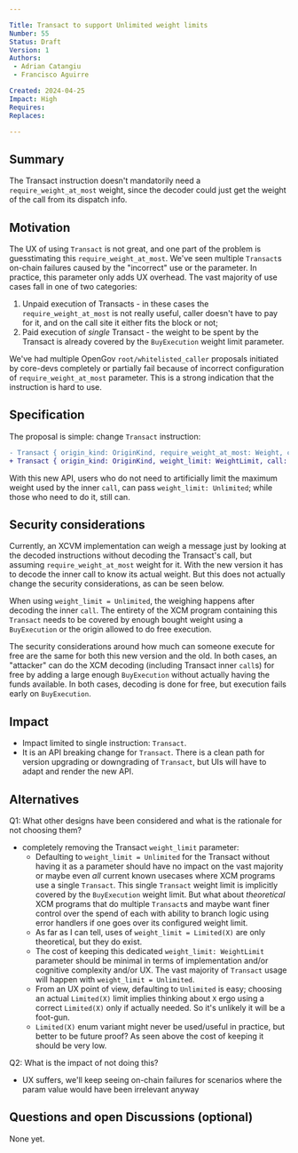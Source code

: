 ```yaml
---

Title: Transact to support Unlimited weight limits  
Number: 55  
Status: Draft  
Version: 1  
Authors:
 - Adrian Catangiu
 - Francisco Aguirre

Created: 2024-04-25  
Impact: High  
Requires:  
Replaces:  

---
```


## Summary

The Transact instruction doesn't mandatorily need a `require_weight_at_most` weight, since the decoder could just get the weight of the call from its dispatch info.

## Motivation

The UX of using `Transact` is not great, and one part of the problem is guesstimating this `require_weight_at_most`.
We've seen multiple `Transact`s on-chain failures caused by the "incorrect" use or the parameter. In practice,
this parameter only adds UX overhead. The vast majority of use cases fall in one of two categories:
1. Unpaid execution of Transacts - in these cases the `require_weight_at_most` is not really useful, caller doesn't 
have to pay for it, and on the call site it either fits the block or not;
2. Paid execution of _single_ Transact - the weight to be spent by the Transact is already covered by the `BuyExecution`
weight limit parameter.

We've had multiple OpenGov `root/whitelisted_caller` proposals initiated by core-devs completely or partially fail
because of incorrect configuration of `require_weight_at_most` parameter. This is a strong indication that the
instruction is hard to use.

## Specification

The proposal is simple: change `Transact` instruction:

```diff
- Transact { origin_kind: OriginKind, require_weight_at_most: Weight, call: DoubleEncoded<Call> },
+ Transact { origin_kind: OriginKind, weight_limit: WeightLimit, call: DoubleEncoded<Call> },
```

With this new API, users who do not need to artificially limit the maximum weight used by the inner `call`,
can pass `weight_limit: Unlimited`; while those who need to do it, still can.

## Security considerations

Currently, an XCVM implementation can weigh a message just by looking at the decoded instructions without decoding the Transact's call, but assuming `require_weight_at_most` weight for it. With the new version it has to decode the inner call to know its actual weight.
But this does not actually change the security considerations, as can be seen below.

When using `weight_limit = Unlimited`, the weighing happens after decoding the inner `call`. The entirety of the XCM program containing this `Transact` needs to be covered by enough bought weight using a `BuyExecution` or the origin allowed to do free execution.

The security considerations around how much can someone execute for free are the same for
both this new version and the old. In both cases, an "attacker" can do the XCM decoding (including Transact inner `call`s) for free by adding a large enough `BuyExecution` without actually having the funds available.
In both cases, decoding is done for free, but execution fails early on `BuyExecution`.

## Impact

- Impact limited to single instruction: `Transact`.
- It is an API breaking change for `Transact`. There is a clean path for version upgrading or downgrading of
`Transact`, but UIs will have to adapt and render the new API.

## Alternatives

Q1: What other designs have been considered and what is the rationale for not choosing them?
- completely removing the Transact `weight_limit` parameter:
  - Defaulting to `weight_limit = Unlimited` for the Transact without having it as a parameter should have no impact on the vast majority or maybe even _all_ current known usecases where XCM programs use a single `Transact`. This single `Transact` weight limit is implicitly covered by the `BuyExecution` weight limit. But what about _theoretical_ XCM programs that do multiple `Transact`s and maybe want finer control over the spend of each with ability to branch logic using error handlers if one goes over its configured weight limit.
  - As far as I can tell, uses of `weight_limit = Limited(X)` are only theoretical, but they do exist.
  - The cost of keeping this dedicated `weight_limit: WeightLimit` parameter should be minimal in terms of implementation and/or cognitive complexity and/or UX. The vast majority of `Transact` usage will happen with `weight_limit = Unlimited`.
  - From an UX point of view, defaulting to `Unlimited` is easy; choosing an actual `Limited(X)` limit implies thinking about `X` ergo using a correct `Limited(X)` only if actually needed. So it's unlikely it will be a foot-gun.
  - `Limited(X)` enum variant might never be used/useful in practice, but better to be future proof? As seen above the cost of keeping it should be very low.

Q2: What is the impact of not doing this?
- UX suffers, we'll keep seeing on-chain failures for scenarios where the param value would have been irrelevant anyway

## Questions and open Discussions (optional)

None yet.
